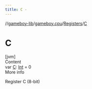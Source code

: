 ```yaml
---
title: C -
---
```

//[gameboy-lib](../../index.md)/[gameboy.cpu](../index.md)/[Registers](index.md)/[C](-c.md)



# C  
[jvm]  
Content  
var [C](-c.md): [Int](https://kotlinlang.org/api/latest/jvm/stdlib/kotlin/-int/index.html) = 0  
More info  


Register C (8-bit)

  



